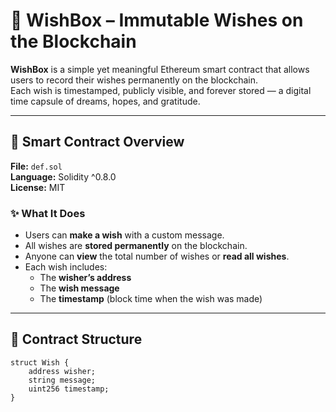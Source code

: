 # 🌠 WishBox – Immutable Wishes on the Blockchain

**WishBox** is a simple yet meaningful Ethereum smart contract that allows users to record their wishes permanently on the blockchain.  
Each wish is timestamped, publicly visible, and forever stored — a digital time capsule of dreams, hopes, and gratitude.

---

## 🧩 Smart Contract Overview

**File:** `def.sol`  
**Language:** Solidity ^0.8.0  
**License:** MIT  

### ✨ What It Does
- Users can **make a wish** with a custom message.
- All wishes are **stored permanently** on the blockchain.
- Anyone can **view** the total number of wishes or **read all wishes**.
- Each wish includes:
  - The **wisher’s address**
  - The **wish message**
  - The **timestamp** (block time when the wish was made)

---

## 🧠 Contract Structure

```solidity
struct Wish {
    address wisher;
    string message;
    uint256 timestamp;
}

